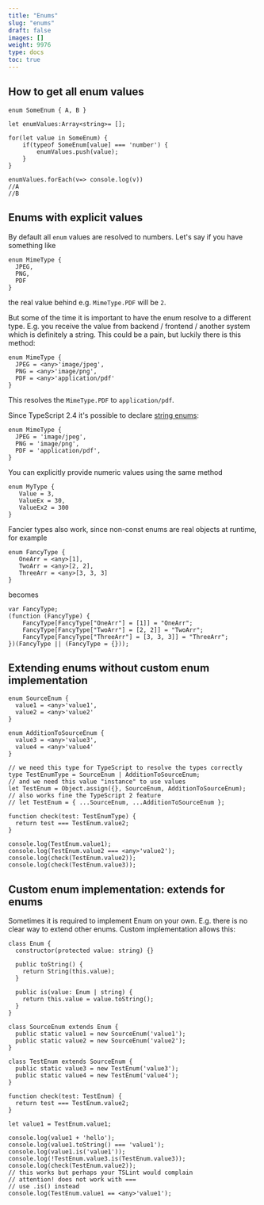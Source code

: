 ```yaml
---
title: "Enums"
slug: "enums"
draft: false
images: []
weight: 9976
type: docs
toc: true
---
```


## How to get all enum values
    enum SomeEnum { A, B }
    
    let enumValues:Array<string>= [];
    
    for(let value in SomeEnum) {
        if(typeof SomeEnum[value] === 'number') {
            enumValues.push(value);
        }
    }
    
    enumValues.forEach(v=> console.log(v))
    //A
    //B

## Enums with explicit values
By default all `enum` values are resolved to numbers. Let's say if you have something like

    enum MimeType {
      JPEG,
      PNG,
      PDF
    }

the real value behind e.g. `MimeType.PDF` will be `2`.

But some of the time it is important to have the enum resolve to a different type. E.g. you receive the value from backend / frontend / another system which is definitely a string. This could be a pain, but luckily there is this method:

    enum MimeType {
      JPEG = <any>'image/jpeg',
      PNG = <any>'image/png',
      PDF = <any>'application/pdf'
    }

This resolves the `MimeType.PDF` to `application/pdf`.

Since TypeScript 2.4 it's possible to declare [string enums][1]:

    enum MimeType {
      JPEG = 'image/jpeg',
      PNG = 'image/png',
      PDF = 'application/pdf',
    }

You can explicitly provide numeric values using the same method

    enum MyType {
       Value = 3,
       ValueEx = 30,
       ValueEx2 = 300
    }

Fancier types also work, since non-const enums are real objects at runtime, for example

    enum FancyType {
       OneArr = <any>[1],
       TwoArr = <any>[2, 2],
       ThreeArr = <any>[3, 3, 3]
    }

becomes

    var FancyType;
    (function (FancyType) {
        FancyType[FancyType["OneArr"] = [1]] = "OneArr";
        FancyType[FancyType["TwoArr"] = [2, 2]] = "TwoArr";
        FancyType[FancyType["ThreeArr"] = [3, 3, 3]] = "ThreeArr";
    })(FancyType || (FancyType = {}));


  [1]: https://blogs.msdn.microsoft.com/typescript/2017/06/27/announcing-typescript-2-4/#string-enums

## Extending enums without custom enum implementation
    enum SourceEnum {
      value1 = <any>'value1',
      value2 = <any>'value2'
    }
    
    enum AdditionToSourceEnum {
      value3 = <any>'value3',
      value4 = <any>'value4'
    }
    
    // we need this type for TypeScript to resolve the types correctly
    type TestEnumType = SourceEnum | AdditionToSourceEnum;
    // and we need this value "instance" to use values
    let TestEnum = Object.assign({}, SourceEnum, AdditionToSourceEnum);
    // also works fine the TypeScript 2 feature
    // let TestEnum = { ...SourceEnum, ...AdditionToSourceEnum };
    
    function check(test: TestEnumType) {
      return test === TestEnum.value2;
    }
    
    console.log(TestEnum.value1);
    console.log(TestEnum.value2 === <any>'value2');
    console.log(check(TestEnum.value2));
    console.log(check(TestEnum.value3));

## Custom enum implementation: extends for enums
Sometimes it is required to implement Enum on your own. E.g. there is no clear way to extend other enums. Custom implementation allows this:

    class Enum {
      constructor(protected value: string) {}
    
      public toString() {
        return String(this.value);
      }
    
      public is(value: Enum | string) {
        return this.value = value.toString();
      }
    }
    
    class SourceEnum extends Enum {
      public static value1 = new SourceEnum('value1');
      public static value2 = new SourceEnum('value2');
    }
    
    class TestEnum extends SourceEnum {
      public static value3 = new TestEnum('value3');
      public static value4 = new TestEnum('value4');
    }
    
    function check(test: TestEnum) {
      return test === TestEnum.value2;
    }
    
    let value1 = TestEnum.value1;
    
    console.log(value1 + 'hello');
    console.log(value1.toString() === 'value1');
    console.log(value1.is('value1'));
    console.log(!TestEnum.value3.is(TestEnum.value3));
    console.log(check(TestEnum.value2));
    // this works but perhaps your TSLint would complain
    // attention! does not work with ===
    // use .is() instead
    console.log(TestEnum.value1 == <any>'value1'); 

